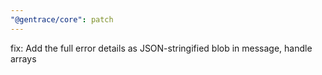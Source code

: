 ```yaml
---
"@gentrace/core": patch
---
```


fix: Add the full error details as JSON-stringified blob in message, handle arrays
